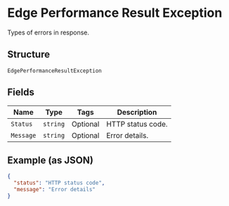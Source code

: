 
# Edge Performance Result Exception

Types of errors in response.

## Structure

`EdgePerformanceResultException`

## Fields

| Name | Type | Tags | Description |
|  --- | --- | --- | --- |
| `Status` | `string` | Optional | HTTP status code. |
| `Message` | `string` | Optional | Error details. |

## Example (as JSON)

```json
{
  "status": "HTTP status code",
  "message": "Error details"
}
```

